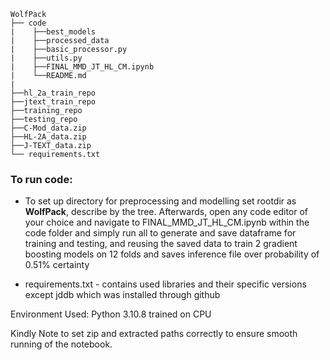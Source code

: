 
```
WolfPack
├── code
|    ├──best_models
|    ├──processed_data
|    ├──basic_processor.py
|    ├──utils.py
|    ├──FINAL_MMD_JT_HL_CM.ipynb
|    └──README.md
|
├──hl_2a_train_repo
├──jtext_train_repo
├──training_repo
├──testing_repo
├──C-Mod_data.zip
├──HL-2A_data.zip
├──J-TEXT_data.zip
└── requirements.txt
```

### To run code:
- To set up directory for preprocessing and modelling set rootdir as **WolfPack**, describe by the tree. Afterwards, open any code editor of your choice and navigate to FINAL_MMD_JT_HL_CM.ipynb within the code folder and simply run all to generate and save dataframe for training and testing, and reusing the saved data to train 2 gradient boosting models on 12 folds and saves inference file over probability of 0.51% certainty

- requirements.txt - contains used libraries and their specific versions except jddb which was installed through github

Environment Used: Python 3.10.8 trained on CPU

Kindly Note to set zip and extracted paths correctly to ensure smooth running of the notebook.